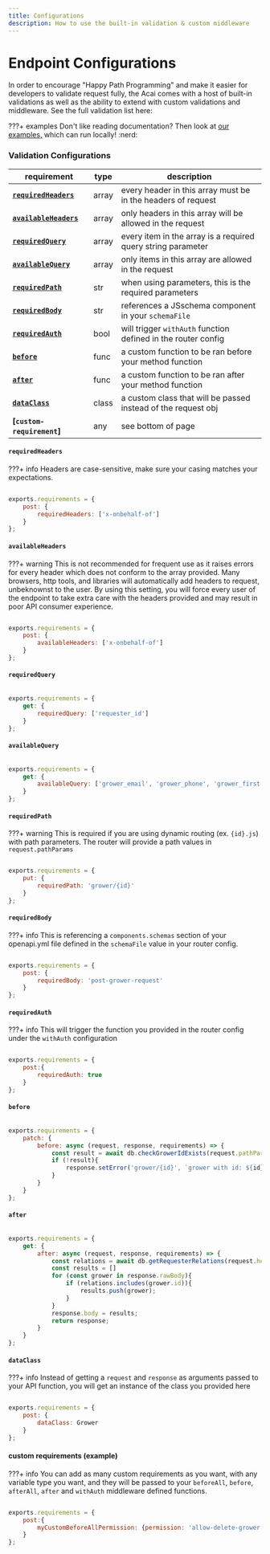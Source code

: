 ```yaml
---
title: Configurations
description: How to use the built-in validation & custom middleware
---
```


# Endpoint Configurations

In order to encourage "Happy Path Programming" and make it easier for developers to validate request fully, the Acai comes with a host of built-in validations as well as the ability to extend with custom validations and middleware. See the full validation list here:

???+ examples
    Don't like reading documentation? Then look at [our examples,](https://github.com/syngenta/acai-python-docs/blob/main/examples/apigateway) which can run locally! :nerd:

### Validation Configurations

| requirement                                                                                | type  | description                                                   |
|--------------------------------------------------------------------------------------------|-------|---------------------------------------------------------------|
| **[`requiredHeaders`]({{web.url}}/apigateway/endpoint/configurations/#requiredheaders)**   | array | every header in this array must be in the headers of request  |
| **[`availableHeaders`]({{web.url}}/apigateway/endpoint/configurations/#availableheaders)** | array | only headers in this array will be allowed in the request     |
| **[`requiredQuery`]({{web.url}}/apigateway/endpoint/configurations/#requiredquery)**       | array | every item in the array is a required query string parameter  |
| **[`availableQuery`]({{web.url}}/apigateway/endpoint/configurations/#availablequery)**     | array | only items in this array are allowed in the request           |
| **[`requiredPath`]({{web.url}}/apigateway/endpoint/configurations/#requiredpath)**         | str   | when using parameters, this is the required parameters        |
| **[`requiredBody`]({{web.url}}/apigateway/endpoint/configurations/#requiredbody)**         | str   | references a JSschema component in your `schemaFile`          |
| **[`requiredAuth`]({{web.url}}/apigateway/endpoint/configurations/#requiredauth)**         | bool  | will trigger `withAuth` function defined in the router config |
| **[`before`]({{web.url}}/apigateway/endpoint/configurations/#before)**                     | func  | a custom function to be ran before your method function       |
| **[`after`]({{web.url}}/apigateway/endpoint/configurations/#after)**                       | func  | a custom function to be ran after your method function        |
| **[`dataClass`]({{web.url}}/apigateway/endpoint/configurations/#dataclass)**               | class | a custom class that will be passed instead of the request obj |
| **[`custom-requirement`]**                                                                 | any   | see bottom of page                                            |

#### `requiredHeaders`

???+ info
    Headers are case-sensitive, make sure your casing matches your expectations.

```js

exports.requirements = {
    post: {
        requiredHeaders: ['x-onbehalf-of']
    }
};
```

#### `availableHeaders`

???+ warning
    This is not recommended for frequent use as it raises errors for every header which does not conform to the array provided. Many browsers, http tools, and libraries will automatically add headers to request, unbeknownst to the user. By using this setting, you will force every user of the endpoint to take extra care with the headers provided and may result in poor API consumer experience.

```js

exports.requirements = {
    post: {
        availableHeaders: ['x-onbehalf-of']
    }
};
```

#### `requiredQuery`

```js

exports.requirements = {
    get: {
        requiredQuery: ['requester_id']
    }
};
```

#### `availableQuery`

```js

exports.requirements = {
    get: {
        availableQuery: ['grower_email', 'grower_phone', 'grower_first', 'grower_last'],
    }
};
```

#### `requiredPath`

???+ warning
    This is required if you are using dynamic routing (ex. `{id}.js`) with path parameters. The router will provide a path values in `request.pathParams`

```js

exports.requirements = {
    put: {
        requiredPath: 'grower/{id}'
    }
};
```

#### `requiredBody`

???+ info
    This is referencing a `components.schemas` section of your openapi.yml file defined in the `schemaFile` value in your router config.

```js

exports.requirements = {
    post: {
        requiredBody: 'post-grower-request'
    }
};
```


#### `requiredAuth`

???+ info
    This will trigger the function you provided in the router config under the `withAuth` configuration

```js

exports.requirements = {
    post:{
        requiredAuth: true
    }
};
```

#### `before`

```js

exports.requirements = {
    patch: {
        before: async (request, response, requirements) => {
            const result = await db.checkGrowerIdExists(request.pathParams.id);
            if (!result){
                response.setError('grower/{id}', `grower with id: ${id} does not exist.`);
            }
        }
    }
};
```

#### `after`

```js

exports.requirements = {
    get: {
        after: async (request, response, requirements) => {
            const relations = await db.getRequesterRelations(request.headers['x-requester-id']);
            const results = []
            for (const grower in response.rawBody){
                if (relations.includes(grower.id)){
                    results.push(grower);
                }
            }
            response.body = results;
            return response;
        }
    }
};
```

#### `dataClass`

???+ info
    Instead of getting a `request` and `response` as arguments passed to your API function, you will get an instance of the class you provided here

```js

exports.requirements = {
    post: {
        dataClass: Grower
    }
};
```

#### custom requirements (example)

???+ info
    You can add as many custom requirements as you want, with any variable type you want, and they will be passed to your `beforeAll`, `before`, `afterAll`, `after` and `withAuth` middleware defined functions.

```js

exports.requirements = {
    post:{
        myCustomBeforeAllPermission: {permission: 'allow-delete-grower'}
    }
};
```
